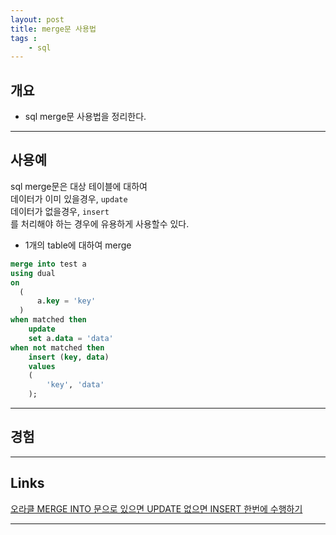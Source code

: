 ```yaml
---
layout: post
title: merge문 사용법
tags :
    - sql
---
```


## 개요
* sql merge문 사용법을 정리한다.

---


## 사용예
sql merge문은 대상 테이블에 대하여<br>
데이터가 이미 있을경우, `update`<br>
데이터가 없을경우, `insert`<br>
를 처리해야 하는 경우에 유용하게 사용할수 있다.


* 1개의 table에 대하여 merge 

```sql
merge into test a
using dual
on
  (
      a.key = 'key'
  )
when matched then
    update
    set a.data = 'data'
when not matched then
    insert (key, data)
    values
    (
        'key', 'data'
    );
```
---

## 경험

---

## Links
[오라클 MERGE INTO 문으로 있으면 UPDATE 없으면 INSERT 한번에 수행하기](https://offbyone.tistory.com/253)  

---












